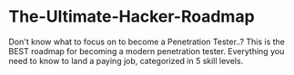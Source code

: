 # The-Ultimate-Hacker-Roadmap
Don't know what to focus on to become a Penetration Tester..? This is the BEST roadmap for becoming a modern penetration tester. Everything you need to know to land a paying job, categorized in 5 skill levels.
